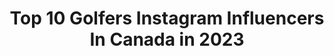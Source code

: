 ---
title: Top 10 Golfers Instagram Influencers In Canada in 2023
description: >-
  Find top golfers Instagram influencers in Canada in 2023. Most popular hashtags: #golf #instagolf #golflife #golfstagram.
platform: Instagram
hits: 8
text_top: Discover the most popular Instagram profiles on inBeat.
text_bottom: Our search engine has 8 Instagram influencers like this in Canada for you to work with.
profiles:
  - username: "dazedddd"
    fullname: >-
      Nayan Murdoch
    bio: >-
      Professional Golfer ⚡️shoot your shot @nayangolf ✉️ naymurdochgolf@gmail.com
    location: "Canada"
    followers: 12667
    engagement: 624
    commentsToLikes: 0.031954
    id: ck6ucbiz5emun0j71kiey809b
    verified: false
    hashtags: "#mejuri"
  - username: "taniatare63"
    fullname: >-
      Tania Tare
    bio: >-
      Co-founder @rebuzzed • Pro Golfer + Golf Trickshot Artist • @audemarspiguet • @pingtour • @adidasgolf • @oncoregolf • taniatare@windowslive.com
    location: "Canada"
    followers: 272208
    engagement: 239
    commentsToLikes: 0.036406
    id: ck0u0osqbue2e0i19kqc6cj76
    verified: true
    hashtags: "#outwiththeold, #summeriscoming, #playsafely, #lasttwoballs"
  - username: "thejasmincull"
    fullname: >-
      Jasmin Cull | PGA Tour Driven
    bio: >-
      Future PGA Tour Professional Former Professional Volleyball Athlete 🇨🇦 @kepelgolf Plant based 🌱 Toronto, Ontario
    location: "Canada"
    followers: 4291
    engagement: 767
    commentsToLikes: 0.050949
    id: ck6ui4hncd0in0j71taxyr0mw
    verified: false
    hashtags: "#golf, #niketoronto, #sportsaddict, #sunmountain"
  - username: "cabotlinks"
    fullname: >-
      Cabot Links
    bio: >-
      Home of two World Top 100 golf courses ⛳️ | Cabot Links & Cabot Cliffs | Inverness, Nova Scotia 🇨🇦
    location: "Canada"
    followers: 29911
    engagement: 449
    commentsToLikes: 0.017486
    id: ck0tz6i4up86q0i19wykygtxc
    verified: false
    hashtags: "#golfaddict, #anythinggolf, #cabotstories, #whyilovethisgame"
  - username: "trixafa_tekkers.ent"
    fullname: >-
      Dennis Thompson
    bio: >-
      HERE TO INSPIRE‼️ GOD First & The Rest Follow🙏🏾 🇯🇲 Born📍live in 🇨🇦 Creative mind 🧠 Creative Futbol content 🎥
    location: "Canada"
    followers: 5318
    engagement: 1163
    commentsToLikes: 0.352338
    id: ckf5mar3sszry0j23wdhdbc2g
    verified: false
    hashtags: "#433skills, #fu, #freestyle, #reelsinstagram"
  - username: "ianfrasergolf"
    fullname: >-
      Ian Fraser
    bio: >-
      ⛳️ Founder of Tour Experience Golf 🎥 Co-Host of TXG YouTube Channel 🏌🏻‍♂️ Galvin Green Brand Ambassador 🏌🏻‍♀️ Foresight Sports Advisory Board Member
    location: "Canada"
    followers: 13411
    engagement: 401
    commentsToLikes: 0.075073
    id: ck5hmbt81lo720i11fybetdyn
    verified: false
    hashtags: "#txg, #golf, #clubfitting, #tourexperiencegolf"
  - username: "itstomjoseph"
    fullname: >-
      Tom Joseph Scaria
    bio: >-
      🇴🇲|🇮🇳|🇨🇦 📸Content Creator 🕹Licensed Drone Pilot 🌲Cape Breton Outdoor Ambassador 📚@cbustudentsunion Executive VP Email/DM for Inquiries
    location: "Canada"
    followers: 21698
    engagement: 308
    commentsToLikes: 0.031148
    id: ck5hr3wyfu82n0i112qpnbtz3
    verified: false
    hashtags: "#canadasworld, #eastcoastcreatives, #capebretonisland, #exploreeast"
  - username: "hotel_of_the_week"
    fullname: >-
      🅻🆄🆇🆄🆁🆈 🅷🅾🆃🅴🅻🆂 & 🆁🅴🆂🅾🆁🆃🆂
    bio: >-
      Reviews of the Best Hotels & Resorts - collaborations invited 🇺🇸🇨🇴🇨🇷🇨🇦🇨🇮Powered by @insiderexcursionsmediatravel 📩 hotels@insiderexcursions.com
    location: "Canada"
    followers: 29898
    engagement: 258
    commentsToLikes: 0.095570
    id: ckap1ycoawljf0i78333zzgoh
    verified: false
    hashtags: "#luxurysuites, #placestovisit, #placestosee, #hotels"
---